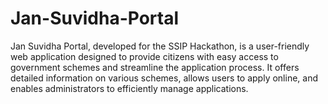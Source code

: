 # Jan-Suvidha-Portal
Jan Suvidha Portal, developed for the SSIP Hackathon, is a user-friendly web application designed to provide citizens with easy access to government schemes and streamline the application process. It offers detailed information on various schemes, allows users to apply online, and enables administrators to efficiently manage applications.
